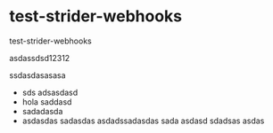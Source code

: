 test-strider-webhooks
=====================

test-strider-webhooks

asdassdsd12312



ssdasdasasasa

* sds adsasdasd
* hola saddasd
* sadadasda
* asdasdas
sadasdas
asdadssadasdas
sada
asdasd
sdadsas
asdas
